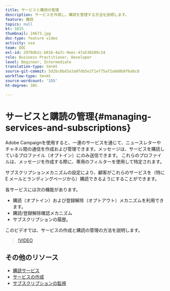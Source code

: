 ```yaml
---
title: サービスと購読の管理
description: サービスを作成し、購読を管理する方法を説明します。
feature: 購読
topics: null
kt: 1815
thumbnail: 24673.jpg
doc-type: feature video
activity: use
team: DOC
exl-id: 2970db2c-b01b-4a7c-9eec-47a530209c24
role: Business Practitioner, Developer
level: Beginner, Intermediate
translation-type: tm+mt
source-git-commit: 5d2bc8bd3a3a0fdb5e2f1ef75af2ab60b8f6abc8
workflow-type: tm+mt
source-wordcount: '155'
ht-degree: 38%

---
```


# サービスと購読の管理{#managing-services-and-subscriptions}

Adobe Campaignを使用すると、一連のサービスを通じて、ニュースレターやチャネル間の通信を作成および管理できます。メッセージは、サービスを購読しているプロファイル（オプトイン）にのみ送信できます。 これらのプロファイルは、メッセージを作成する際に、専用のフィルターを使用して特定されます。

サブスクリプションメカニズムの設定により、顧客がこれらのサービスを（特に E メールとランディングページから）購読できるようにすることができます。

各サービスには次の機能があります。

* 購読（オプトイン）および登録解除（オプトアウト）メカニズムを利用できます。
* 購読/登録解除確認メカニズム
* サブスクリプションの履歴。

このビデオでは、サービスの作成と購読の管理の方法を説明します。

>[!VIDEO](https://video.tv.adobe.com/v/24673?quality=12)

## その他のリソース

* [購読サービス](https://docs.adobe.com/content/help/en/campaign-standard/using/managing-processes-and-data/data-management-activities/subscription-services.html)
* [サービスの作成](https://docs.adobe.com/content/help/en/campaign-standard/using/profiles-and-audiences/managing-subscriptions/creating-a-service.html)
* [サブスクリプションの監視](https://docs.adobe.com/content/help/en/campaign-standard/using/profiles-and-audiences/managing-subscriptions/monitoring-subscriptions.html)
